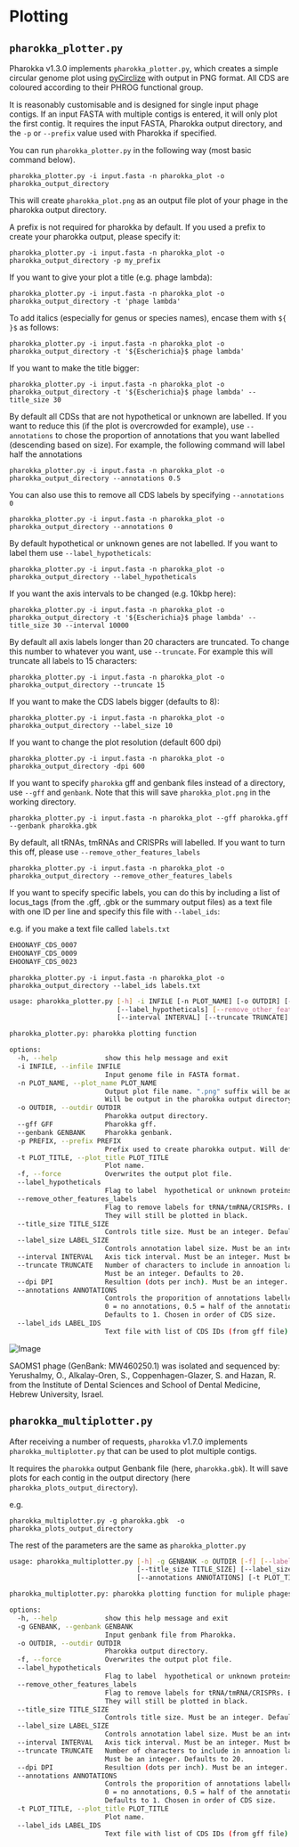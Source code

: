 # Plotting

## `pharokka_plotter.py`

Pharokka v1.3.0 implements `pharokka_plotter.py`, which creates a simple circular genome plot using [pyCirclize](https://github.com/moshi4/pyCirclize) with output in PNG format. All CDS are coloured according to their PHROG functional group. 

It is reasonably customisable and is designed for single input phage contigs. If an input FASTA with multiple contigs is entered, it will only plot the first contig. It requires the input FASTA, Pharokka output directory, and the `-p` or `--prefix` value used with Pharokka if specified. 

You can run `pharokka_plotter.py` in the following way (most basic command below).

`pharokka_plotter.py -i input.fasta -n pharokka_plot -o pharokka_output_directory`

This will create `pharokka_plot.png` as an output file plot of your phage in the pharokka output directory. 

A prefix is not required for pharokka by default. If you used a prefix to create your pharokka output, please specify it: 

`pharokka_plotter.py -i input.fasta -n pharokka_plot -o pharokka_output_directory -p my_prefix`

If you want to give your plot a title (e.g. phage lambda): 

`pharokka_plotter.py -i input.fasta -n pharokka_plot -o pharokka_output_directory -t 'phage lambda' `

To add italics (especially for genus or species names), encase them with `${ }$` as follows: 

`pharokka_plotter.py -i input.fasta -n pharokka_plot -o pharokka_output_directory -t '${Escherichia}$ phage lambda' `

If you want to make the title bigger:

`pharokka_plotter.py -i input.fasta -n pharokka_plot -o pharokka_output_directory -t '${Escherichia}$ phage lambda' --title_size 30 `

By default all CDSs that are not hypothetical or unknown are labelled. If you want to reduce this (if the plot is overcrowded for example), use `--annotations` to chose the proportion of annotations that you want labelled (descending based on size).
For example, the following command will label half the annotations

`pharokka_plotter.py -i input.fasta -n pharokka_plot -o pharokka_output_directory --annotations 0.5 `

You can also use this to remove all CDS labels by specifying `--annotations 0`

`pharokka_plotter.py -i input.fasta -n pharokka_plot -o pharokka_output_directory --annotations 0 `

By default hypothetical or unknown genes are not labelled. If you want to label them use `--label_hypotheticals`:

`pharokka_plotter.py -i input.fasta -n pharokka_plot -o pharokka_output_directory --label_hypotheticals `

If you want the axis intervals to be changed (e.g. 10kbp here):

`pharokka_plotter.py -i input.fasta -n pharokka_plot -o pharokka_output_directory -t '${Escherichia}$ phage lambda' --title_size 30 --interval 10000 `

By default all axis labels longer than 20 characters are truncated. To change this number to whatever you want, use `--truncate`. 
For example this will truncate all labels to 15 characters:

`pharokka_plotter.py -i input.fasta -n pharokka_plot -o pharokka_output_directory --truncate 15`

If you want to make the CDS labels bigger (defaults to 8):

`pharokka_plotter.py -i input.fasta -n pharokka_plot -o pharokka_output_directory --label_size 10`

If you want to change the plot resolution (default 600 dpi)

`pharokka_plotter.py -i input.fasta -n pharokka_plot -o pharokka_output_directory -dpi 600`

If you want to specify `pharokka` gff and genbank files instead of a directory, use `--gff` and `genbank`. Note that this will save `pharokka_plot.png` in the working directory. 

`pharokka_plotter.py -i input.fasta -n pharokka_plot --gff pharokka.gff --genbank pharokka.gbk`

By default, all tRNAs, tmRNAs and CRISPRs will labelled. If you want to turn this off, please use `--remove_other_features_labels` 

`pharokka_plotter.py -i input.fasta -n pharokka_plot -o pharokka_output_directory --remove_other_features_labels`

If you want to specify specific labels, you can do this by including a list of locus_tags (from the .gff, .gbk or the summary output files) as a text file with one ID per line and specify this file with `--label_ids`:

e.g. if you make a text file called `labels.txt`

```bash
EHOONAYF_CDS_0007
EHOONAYF_CDS_0009
EHOONAYF_CDS_0023
```

`pharokka_plotter.py -i input.fasta -n pharokka_plot -o pharokka_output_directory --label_ids labels.txt`



```bash
usage: pharokka_plotter.py [-h] -i INFILE [-n PLOT_NAME] [-o OUTDIR] [--gff GFF] [--genbank GENBANK] [-p PREFIX] [-t PLOT_TITLE] [-f]
                           [--label_hypotheticals] [--remove_other_features_labels] [--title_size TITLE_SIZE] [--label_size LABEL_SIZE]
                           [--interval INTERVAL] [--truncate TRUNCATE] [--dpi DPI] [--annotations ANNOTATIONS] [--label_ids LABEL_IDS]

pharokka_plotter.py: pharokka plotting function

options:
  -h, --help            show this help message and exit
  -i INFILE, --infile INFILE
                        Input genome file in FASTA format.
  -n PLOT_NAME, --plot_name PLOT_NAME
                        Output plot file name. ".png" suffix will be added to this automatically. 
                        Will be output in the pharokka output directory if -o is specified, or in the working directory if --gff andf --genbank are specified.
  -o OUTDIR, --outdir OUTDIR
                        Pharokka output directory.
  --gff GFF             Pharokka gff.
  --genbank GENBANK     Pharokka genbank.
  -p PREFIX, --prefix PREFIX
                        Prefix used to create pharokka output. Will default to pharokka.
  -t PLOT_TITLE, --plot_title PLOT_TITLE
                        Plot name.
  -f, --force           Overwrites the output plot file.
  --label_hypotheticals
                        Flag to label  hypothetical or unknown proteins. By default these are not labelled.
  --remove_other_features_labels
                        Flag to remove labels for tRNA/tmRNA/CRISPRs. By default these are labelled. 
                        They will still be plotted in black.
  --title_size TITLE_SIZE
                        Controls title size. Must be an integer. Defaults to 20.
  --label_size LABEL_SIZE
                        Controls annotation label size. Must be an integer. Defaults to 8.
  --interval INTERVAL   Axis tick interval. Must be an integer. Must be an integer. Defaults to 5000.
  --truncate TRUNCATE   Number of characters to include in annoation labels before truncation with ellipsis. 
                        Must be an integer. Defaults to 20.
  --dpi DPI             Resultion (dots per inch). Must be an integer. Defaults to 600.
  --annotations ANNOTATIONS
                        Controls the proporition of annotations labelled. Must be a number between 0 and 1 inclusive. 
                        0 = no annotations, 0.5 = half of the annotations, 1 = all annotations. 
                        Defaults to 1. Chosen in order of CDS size.
  --label_ids LABEL_IDS
                        Text file with list of CDS IDs (from gff file) that are guaranteed to be labelled.
```

![Image](SAOMS1_plot.png)

SAOMS1 phage (GenBank: MW460250.1) was isolated and sequenced by: Yerushalmy, O., Alkalay-Oren, S., Coppenhagen-Glazer, S. and Hazan, R. from the Institute of Dental Sciences and School of Dental Medicine, Hebrew University, Israel.

## `pharokka_multiplotter.py`

After receiving a number of requests, `pharokka` v1.7.0 implements `pharokka_multiplotter.py` that can be used to plot multiple contigs.

It requires the `pharokka` output Genbank file (here, `pharokka.gbk`). It will save plots for each contig in the output directory (here `pharokka_plots_output_directory`). 

e.g.

```
pharokka_multiplotter.py -g pharokka.gbk  -o pharokka_plots_output_directory 
```

The rest of the parameters are the same as `pharokka_plotter.py`

```bash
usage: pharokka_multiplotter.py [-h] -g GENBANK -o OUTDIR [-f] [--label_hypotheticals] [--remove_other_features_labels]
                                [--title_size TITLE_SIZE] [--label_size LABEL_SIZE] [--interval INTERVAL] [--truncate TRUNCATE] [--dpi DPI]
                                [--annotations ANNOTATIONS] [-t PLOT_TITLE] [--label_ids LABEL_IDS]

pharokka_multiplotter.py: pharokka plotting function for muliple phages

options:
  -h, --help            show this help message and exit
  -g GENBANK, --genbank GENBANK
                        Input genbank file from Pharokka.
  -o OUTDIR, --outdir OUTDIR
                        Pharokka output directory.
  -f, --force           Overwrites the output plot file.
  --label_hypotheticals
                        Flag to label  hypothetical or unknown proteins. By default these are not labelled.
  --remove_other_features_labels
                        Flag to remove labels for tRNA/tmRNA/CRISPRs. By default these are labelled. 
                        They will still be plotted in black.
  --title_size TITLE_SIZE
                        Controls title size. Must be an integer. Defaults to 20.
  --label_size LABEL_SIZE
                        Controls annotation label size. Must be an integer. Defaults to 8.
  --interval INTERVAL   Axis tick interval. Must be an integer. Must be an integer. Defaults to 5000.
  --truncate TRUNCATE   Number of characters to include in annoation labels before truncation with ellipsis. 
                        Must be an integer. Defaults to 20.
  --dpi DPI             Resultion (dots per inch). Must be an integer. Defaults to 600.
  --annotations ANNOTATIONS
                        Controls the proporition of annotations labelled. Must be a number between 0 and 1 inclusive. 
                        0 = no annotations, 0.5 = half of the annotations, 1 = all annotations. 
                        Defaults to 1. Chosen in order of CDS size.
  -t PLOT_TITLE, --plot_title PLOT_TITLE
                        Plot name.
  --label_ids LABEL_IDS
                        Text file with list of CDS IDs (from gff file) that are guaranteed to be labelled.
```